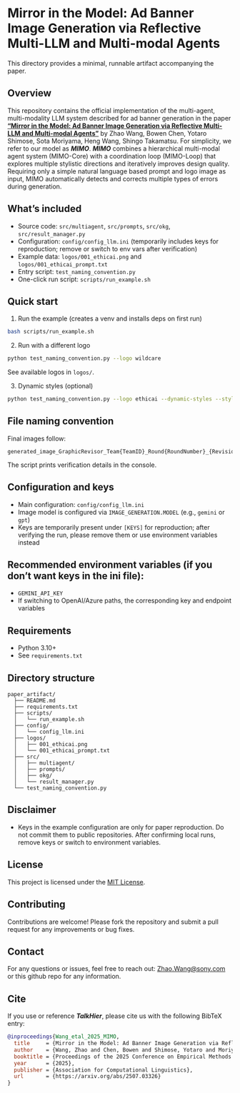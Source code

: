 # Mirror in the Model: Ad Banner Image Generation via Reflective Multi-LLM and Multi-modal Agents
This directory provides a minimal, runnable artifact accompanying the paper.

## Overview
This repository contains the official implementation of the multi-agent, multi-modality LLM system described for ad banner generation in the paper [**“Mirror in the Model: Ad Banner Image Generation via Reflective Multi-LLM and Multi-modal Agents”**]((https://arxiv.org/abs/2507.03326)) by Zhao Wang, Bowen Chen, Yotaro Shimose, Sota Moriyama, Heng Wang, Shingo Takamatsu. For simplicity, we refer to our model as ***MIMO***. ***MIMO*** combines a hierarchical multi-modal agent system (MIMO-Core) with a coordination loop (MIMO-Loop) that explores multiple stylistic directions and iteratively improves design quality. Requiring only a simple natural language based prompt and logo image as input, MIMO automatically detects and corrects multiple types of errors during generation.


## What’s included
- Source code: `src/multiagent`, `src/prompts`, `src/okg`, `src/result_manager.py`
- Configuration: `config/config_llm.ini` (temporarily includes keys for reproduction; remove or switch to env vars after verification)
- Example data: `logos/001_ethicai.png` and `logos/001_ethicai_prompt.txt`
- Entry script: `test_naming_convention.py`
- One-click run script: `scripts/run_example.sh`

## Quick start
1) Run the example (creates a venv and installs deps on first run)
```bash
bash scripts/run_example.sh
```

2) Run with a different logo
```bash
python test_naming_convention.py --logo wildcare
```
See available logos in `logos/`.

3) Dynamic styles (optional)
```bash
python test_naming_convention.py --logo ethicai --dynamic-styles --style-candidates 8
```

## File naming convention
Final images follow:
```
generated_image_GraphicRevisor_Team{TeamID}_Round{RoundNumber}_{RevisionNumber}.png
```
The script prints verification details in the console.

## Configuration and keys
- Main configuration: `config/config_llm.ini`
- Image model is configured via `IMAGE_GENERATION.MODEL` (e.g., `gemini` or `gpt`)
- Keys are temporarily present under `[KEYS]` for reproduction; after verifying the run, please remove them or use environment variables instead

## Recommended environment variables (if you don’t want keys in the ini file):
- `GEMINI_API_KEY`
- If switching to OpenAI/Azure paths, the corresponding key and endpoint variables

## Requirements
- Python 3.10+
- See `requirements.txt`

## Directory structure
```
paper_artifact/
  ├── README.md
  ├── requirements.txt
  ├── scripts/
  │   └── run_example.sh
  ├── config/
  │   └── config_llm.ini
  ├── logos/
  │   ├── 001_ethicai.png
  │   └── 001_ethicai_prompt.txt
  ├── src/
  │   ├── multiagent/
  │   ├── prompts/
  │   ├── okg/
  │   └── result_manager.py
  └── test_naming_convention.py
```

## Disclaimer
- Keys in the example configuration are only for paper reproduction. Do not commit them to public repositories. After confirming local runs, remove keys or switch to environment variables.

## License
This project is licensed under the [MIT License](https://opensource.org/licenses/MIT).

## Contributing
Contributions are welcome! Please fork the repository and submit a pull request for any improvements or bug fixes.

## Contact
For any questions or issues, feel free to reach out: Zhao.Wang@sony.com or this github repo for any information.

## Cite
If you use or reference ***TalkHier***, please cite us with the following BibTeX entry:
```bibtex
@inproceedings{Wang_etal_2025_MIMO,
  title     = {Mirror in the Model: Ad Banner Image Generation via Reflective Multi-LLM and Multi-modal Agents},
  author    = {Wang, Zhao and Chen, Bowen and Shimose, Yotaro and Moriyama, Sota and Wang, Heng and Takamatsu, Shingo},
  booktitle = {Proceedings of the 2025 Conference on Empirical Methods in Natural Language Processing (EMNLP)},
  year      = {2025},
  publisher = {Association for Computational Linguistics},
  url       = {https://arxiv.org/abs/2507.03326}
}
```

